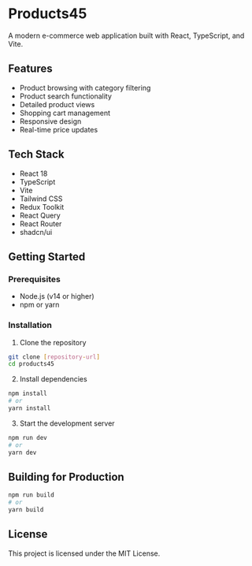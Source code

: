 # Products45

A modern e-commerce web application built with React, TypeScript, and Vite.

## Features

- Product browsing with category filtering
- Product search functionality
- Detailed product views
- Shopping cart management
- Responsive design
- Real-time price updates

## Tech Stack

- React 18
- TypeScript
- Vite
- Tailwind CSS
- Redux Toolkit
- React Query
- React Router
- shadcn/ui

## Getting Started

### Prerequisites

- Node.js (v14 or higher)
- npm or yarn

### Installation

1. Clone the repository
```bash
git clone [repository-url]
cd products45
```

2. Install dependencies
```bash
npm install
# or
yarn install
```

3. Start the development server
```bash
npm run dev
# or
yarn dev
```

## Building for Production

```bash
npm run build
# or
yarn build
```

## License

This project is licensed under the MIT License.


